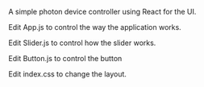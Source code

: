 A simple photon device controller using React for the UI.

Edit App.js to control the way the application works.

Edit Slider.js to control how the slider works.

Edit Button.js to control the button

Edit index.css to change the layout.